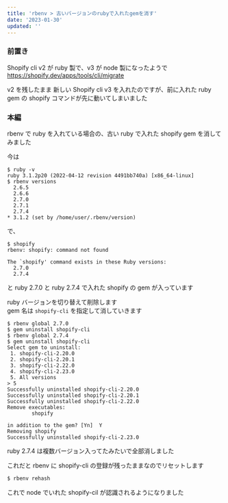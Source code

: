 ```yaml
---
title: 'rbenv > 古いバージョンのrubyで入れたgemを消す'
date: '2023-01-30'
updated: ''
---
```


### 前置き

Shopify cli v2 が ruby 製で、v3 が node 製になったようで  
https://shopify.dev/apps/tools/cli/migrate

v2 を残したまま 新しい Shopify cli v3 を入れたのですが、前に入れた ruby gem の shopify コマンドが先に動いてしまいました

### 本編

rbenv で ruby を入れている場合の、古い ruby で入れた shopify gem を消してみました

今は

```
$ ruby -v
ruby 3.1.2p20 (2022-04-12 revision 4491bb740a) [x86_64-linux]
$ rbenv versions
  2.6.5
  2.6.6
  2.7.0
  2.7.1
  2.7.4
* 3.1.2 (set by /home/user/.rbenv/version)
```

で、

```
$ shopify
rbenv: shopify: command not found

The `shopify' command exists in these Ruby versions:
  2.7.0
  2.7.4
```

と ruby 2.7.0 と ruby 2.7.4 で入れた shopify の gem が入っています

ruby バージョンを切り替えて削除します  
gem 名は `shopify-cli` を指定して消していきます

```
$ rbenv global 2.7.0
$ gem uninstall shopify-cli
$ rbenv global 2.7.4
$ gem uninstall shopify-cli
Select gem to uninstall:
 1. shopify-cli-2.20.0
 2. shopify-cli-2.20.1
 3. shopify-cli-2.22.0
 4. shopify-cli-2.23.0
 5. All versions
> 5
Successfully uninstalled shopify-cli-2.20.0
Successfully uninstalled shopify-cli-2.20.1
Successfully uninstalled shopify-cli-2.22.0
Remove executables:
        shopify

in addition to the gem? [Yn]  Y
Removing shopify
Successfully uninstalled shopify-cli-2.23.0
```

ruby 2.7.4 は複数バージョン入ってたみたいで全部消しました

これだと rbenv に shopify-cli の登録が残ったままなのでリセットします

```bash
$ rbenv rehash
```

これで node でいれた shopify-cil が認識されるようになりました
